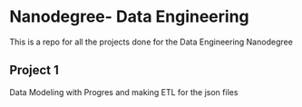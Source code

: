 # Nanodegree- Data Engineering 
This is a repo for all the projects done for the Data Engineering Nanodegree

## Project 1
Data Modeling with Progres and making ETL for the json files 
